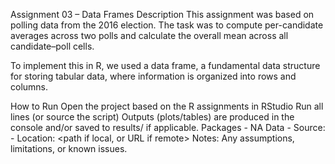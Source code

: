 Assignment 03 – Data Frames
Description
This assignment was based on polling data from the 2016 election. The task was to compute per-candidate averages across two polls and calculate the overall mean across all candidate–poll cells.

To implement this in R, we used a data frame, a fundamental data structure for storing tabular data, where information is organized into rows and columns.

How to Run
Open the project based on the R assignments in RStudio
Run all lines (or source the script)
Outputs (plots/tables) are produced in the console and/or saved to results/ if applicable.
Packages - NA
Data - Source: - Location: <path if local, or URL if remote>
Notes: Any assumptions, limitations, or known issues.
